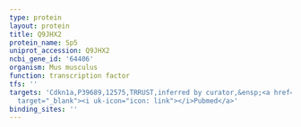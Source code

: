 ```yaml
---
type: protein
layout: protein
title: Q9JHX2
protein_name: Sp5
uniprot_accession: Q9JHX2
ncbi_gene_id: '64406'
organism: Mus musculus
function: transcription factor
tfs: ''
targets: 'Cdkn1a,P39689,12575,TRRUST,inferred by curator,&ensp;<a href="https://www.ncbi.nlm.nih.gov/pubmed/?term=17090534%5Buid%5D"
  target="_blank"><i uk-icon="icon: link"></i>Pubmed</a>'
binding_sites: ''
---
```

